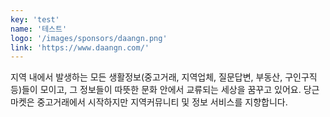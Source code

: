 ```yaml
---
key: 'test'
name: '테스트'
logo: '/images/sponsors/daangn.png'
link: 'https://www.daangn.com/'
---
```


지역 내에서 발생하는 모든 생활정보(중고거래, 지역업체, 질문답변, 부동산, 구인구직 등)들이 모이고, 그 정보들이 따뜻한 문화 안에서 교류되는 세상을 꿈꾸고 있어요. 당근마켓은 중고거래에서 시작하지만 지역커뮤니티 및 정보 서비스를 지향합니다.
